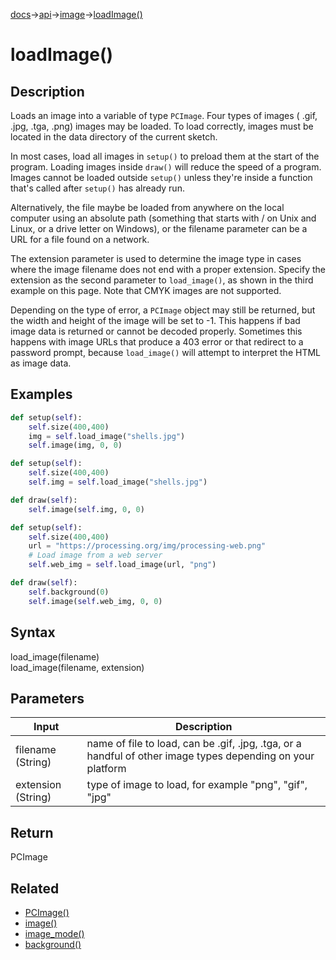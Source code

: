 [docs](/docs/)→[api](/docs/api)→[image](/docs/api/image/)→[loadImage()](/docs/api/image/loading_and_displaying/load_image_.md)

# loadImage()

## Description

Loads an image into a variable of type `PCImage`. Four types of images ( .gif, .jpg, .tga, .png) images may be loaded. To load correctly, images must be located in the data directory of the current sketch.

In most cases, load all images in `setup()` to preload them at the start of the program. Loading images inside `draw()` will reduce the speed of a program. Images cannot be loaded outside `setup()` unless they're inside a function that's called after `setup()` has already run.

Alternatively, the file maybe be loaded from anywhere on the local computer using an absolute path (something that starts with / on Unix and Linux, or a drive letter on Windows), or the filename parameter can be a URL for a file found on a network.

The extension parameter is used to determine the image type in cases where the image filename does not end with a proper extension. Specify the extension as the second parameter to `load_image()`, as shown in the third example on this page. Note that CMYK images are not supported.

Depending on the type of error, a `PCImage` object may still be returned, but the width and height of the image will be set to -1. This happens if bad image data is returned or cannot be decoded properly. Sometimes this happens with image URLs that produce a 403 error or that redirect to a password prompt, because `load_image()` will attempt to interpret the HTML as image data.

## Examples

```py
def setup(self):
    self.size(400,400)
    img = self.load_image("shells.jpg")
    self.image(img, 0, 0)
```

```py
def setup(self):
    self.size(400,400)
    self.img = self.load_image("shells.jpg")

def draw(self):
    self.image(self.img, 0, 0)
```

```py
def setup(self):
    self.size(400,400)
    url = "https://processing.org/img/processing-web.png"
    # Load image from a web server
    self.web_img = self.load_image(url, "png")

def draw(self):
    self.background(0)
    self.image(self.web_img, 0, 0)
```

## Syntax

load_image(filename)	
load_image(filename, extension)	

## Parameters

| Input | Description |
|-------|-------------|
| filename (String) | name of file to load, can be .gif, .jpg, .tga, or a handful of other image types depending on your platform |
| extension (String) | type of image to load, for example "png", "gif", "jpg" |

## Return

PCImage	

## Related

- [PCImage()](/docs/api/image/PCImage/PCImage.md)
- [image()](/docs/api/image/loading_and_displaying/image_.md)
- [image_mode()](/docs/api/image/loading_and_displaying/image_mode.md)
- [background()](/docs/api/color/setting/background_.md)